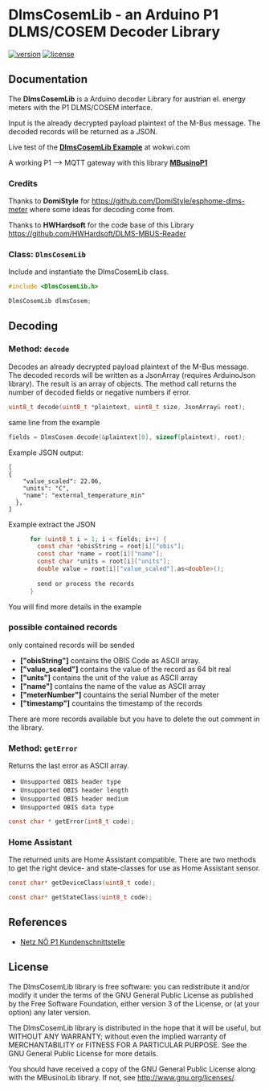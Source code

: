 # DlmsCosemLib - an Arduino P1 DLMS/COSEM Decoder Library

[![version](https://img.shields.io/badge/version-0.1.0-brightgreen.svg)](CHANGELOG.md)
[![license](https://img.shields.io/badge/license-GPL--3.0-orange.svg)](LICENSE)


## Documentation

The **DlmsCosemLib** is a Arduino decoder Library for austrian el. energy meters with the P1 DLMS/COSEM interface.

Input is the already decrypted payload plaintext of the M-Bus message. The decoded records will be returned as a JSON.


Live test of the [**DlmsCosemLib Example**](https://wokwi.com/projects/445347018581022721) at wokwi.com


A working P1 --> MQTT gateway with this library [**MBusinoP1**](https://github.com/Zeppelin500/MBusinoP1)

### Credits

Thanks to **DomiStyle** for https://github.com/DomiStyle/esphome-dlms-meter where some ideas for decoding come from.

Thanks to **HWHardsoft** for the code base of this Library https://github.com/HWHardsoft/DLMS-MBUS-Reader

### Class: `DlmsCosemLib`

Include and instantiate the DlmsCosemLib class. 

```c
#include <DlmsCosemLib.h>

DlmsCosemLib dlmsCosem;
```


## Decoding

### Method: `decode`

Decodes an already decrypted payload plaintext of the M-Bus message. The decoded records will be written as a JsonArray (requires ArduinoJson library). The result is an array of objects. The method call returns the number of decoded fields or negative numbers if error.

```c
uint8_t decode(uint8_t *plaintext, uint8_t size, JsonArray& root);
```

same line from the example
```c
fields = DlmsCosem.decode(&plaintext[0], sizeof(plaintext), root);
```

Example JSON output:

```
[
{
    "value_scaled": 22.06,
    "units": "C",
    "name": "external_temperature_min"
  },
]
```

Example extract the JSON

```c    
      for (uint8_t i = 1; i < fields; i++) {
        const char *obisString = root[i]["obis"];
        const char *name = root[i]["name"];
        const char *units = root[i]["units"];
        double value = root[i]["value_scaled"].as<double>();
        
        send or process the records    
      }
```
You will find more details in the example
 
### possible contained records
only contained records will be sended

* **["obisString"]** contains the OBIS Code as ASCII array.
* **["value_scaled"]** contains the value of the record as 64 bit real
* **["units"]** contains the unit of the value as ASCII array
* **["name"]** contains the name of the value as ASCII array
* **["meterNumber"]** countains the serial Number of the meter
* **["timestamp"]** countains the timestamp of the records

There are more records available but you have to delete the out comment in the library.



### Method: `getError`

Returns the last error as ASCII array.

* `Unsupported OBIS header type`
* `Unsupported OBIS header length`
* `Unsupported OBIS header medium`
* `Unsupported OBIS data type`


```c
const char * getError(int8_t code);
```

### Home Assistant

The returned units are Home Assistant compatible. 
There are two methods to get the right device- and state-classes for use as Home Assistant sensor.

```c
const char* getDeviceClass(uint8_t code);
```

```c
const char* getStateClass(uint8_t code);
```


## References

* [Netz NÖ P1 Kundenschnittstelle](https://www.netz-noe.at/Download-(1)/Smart-Meter/218_9_SmartMeter_Kundenschnittstelle_lektoriert_14.aspx)


## License


The DlmsCosemLib library is free software: you can redistribute it and/or modify
it under the terms of the GNU General Public License as published by
the Free Software Foundation, either version 3 of the License, or
(at your option) any later version.

The DlmsCosemLib library is distributed in the hope that it will be useful,
but WITHOUT ANY WARRANTY; without even the implied warranty of
MERCHANTABILITY or FITNESS FOR A PARTICULAR PURPOSE.  See the
GNU General Public License for more details.

You should have received a copy of the GNU General Public License
along with the MBusinoLib library.  If not, see <http://www.gnu.org/licenses/>.
